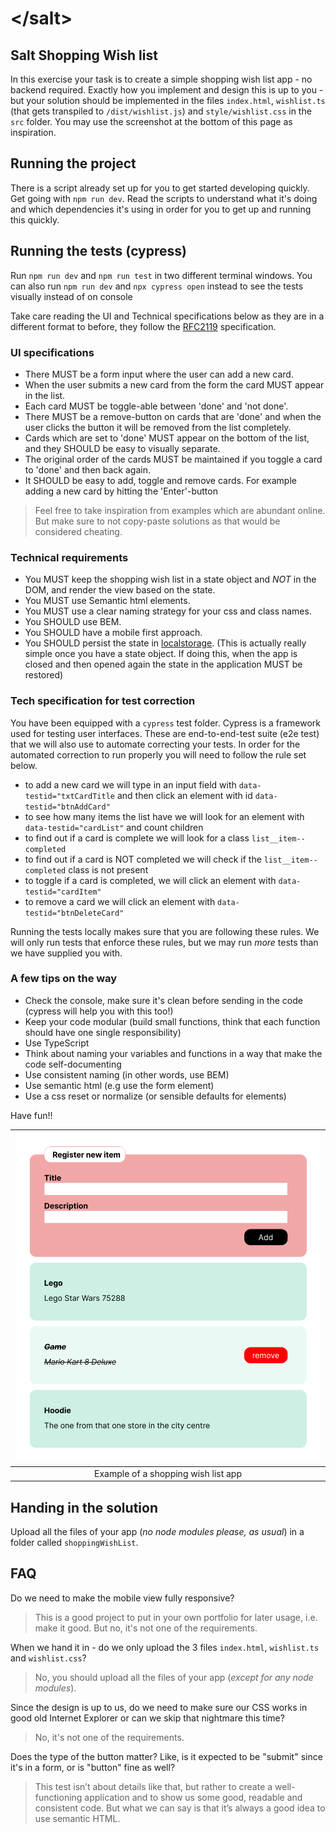 # &lt;/salt&gt;

## Salt Shopping Wish list

In this exercise your task is to create a simple shopping wish list app - no backend required.
Exactly how you implement and design this is up to you - but your solution should be implemented in the files `index.html`, `wishlist.ts` (that gets transpiled to `/dist/wishlist.js`) and `style/wishlist.css` in the `src` folder. You may use the screenshot at the bottom of this page as inspiration.

## Running the project
There is a script already set up for you to get started developing quickly. Get going with `npm run dev`. Read the scripts to understand what it's doing and which dependencies it's using in order for you to get up and running this quickly.

## Running the tests (cypress)
Run `npm run dev` and `npm run test` in two different terminal windows. You can also run `npm run dev` and `npx cypress open` instead to see the tests visually instead of on console

Take care reading the UI and Technical specifications below as they are in a different format to before, they follow the [RFC2119](<https://www.ietf.org/rfc/rfc2119.txt>) specification.

### UI specifications

- There MUST be a form input where the user can add a new card.
- When the user submits a new card from the form the card MUST appear in the list.
- Each card MUST be toggle-able between 'done' and 'not done'.
- There MUST be a remove-button on cards that are 'done' and when the user clicks the button it will be removed from the list completely.
- Cards which are set to 'done' MUST appear on the bottom of the list, and they SHOULD be easy to visually separate.
- The original order of the cards MUST be maintained if you toggle a card to 'done' and then back again.
- It SHOULD be easy to add, toggle and remove cards. For example adding a new card by hitting the 'Enter'-button

>Feel free to take inspiration from examples which are abundant online. But make sure to not copy-paste solutions as that would be considered cheating.

### Technical requirements

- You MUST keep the shopping wish list in a state object and _NOT_ in the DOM, and render the view based on the state.
- You MUST use Semantic html elements.
- You MUST use a clear naming strategy for your css and class names.
- You SHOULD use BEM.
- You SHOULD have a mobile first approach.
- You SHOULD persist the state in [localstorage](https://developer.mozilla.org/en-US/docs/Web/API/Window/localStorage). (This is actually really simple once you have a state object. If doing this, when the app is closed and then opened again the state in the application MUST be restored)

### Tech specification for test correction

You have been equipped with a `cypress` test folder. Cypress is a framework used for testing user interfaces.
These are end-to-end-test suite (e2e test) that we will also use to automate correcting your tests. In order for the automated correction to run properly you will need to follow the rule set below.

- to add a new card we will type in an input field with  `data-testid="txtCardTitle` and then click an element with id `data-testid="btnAddCard"`
- to see how many items the list have we will look for an element with  `data-testid="cardList"` and count children
- to find out if a card is complete we will look for a class `list__item--completed`
- to find out if a card is NOT completed we will check if the `list__item--completed` class is not present
- to toggle if a card is completed, we will click an element with  `data-testid="cardItem"`
- to remove a card we will click an element with `data-testid="btnDeleteCard"`

Running the tests locally makes sure that you are following these rules.
We will only run tests that enforce these rules, but we may run _more_ tests than we have supplied you with.

### A few tips on the way

- Check the console, make sure it's clean before sending in the code (cypress will help you with this too!)
- Keep your code modular (build small functions, think that each function should have one single responsibility)
- Use TypeScript
- Think about naming your variables and functions in a way that make the code self-documenting
- Use consistent naming (in other words, use BEM)
- Use semantic html (e.g use the form element)
- Use a css reset or normalize (or sensible defaults for elements)

Have fun!!

|   ![Shopping wish list](shopping-wish-list.png)   |
| :-------------------: |
| Example of a shopping wish list app |

## Handing in the solution

Upload all the files of your app (_no node modules please, as usual_) in a folder called `shoppingWishList`.

## FAQ

Do we need to make the mobile view fully responsive?

> This is a good project to put in your own portfolio for later usage, i.e. make it good. But no, it's not one of the requirements.

When we hand it in - do we only upload the 3 files `index.html`, `wishlist.ts` and `wishlist.css`?

> No, you should upload all the files of your app (_except for any node modules_).

Since the design is up to us, do we need to make sure our CSS works in good old Internet Explorer or can we skip that nightmare this time?

> No, it's not one of the requirements.

Does the type of the button matter? Like, is it expected to be "submit" since it's in a form, or is "button" fine as well?

> This test isn’t about details like that, but rather to create a well-functioning application and to show us some good, readable and consistent code. But what we can say is that it’s always a good idea to use semantic HTML.
